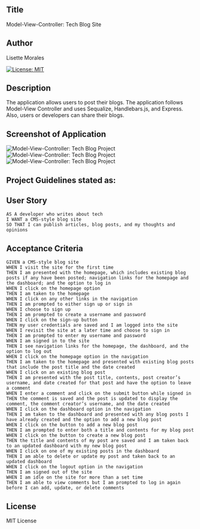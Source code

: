 ## Title
Model-View-Controller: Tech Blog Site


## Author
Lisette Morales 

[![License: MIT](https://img.shields.io/badge/License-MIT-yellow.svg)](https://opensource.org/licenses/MIT)

## Description

The application allows users to post their blogs. The application follows Model-View Controller and uses Sequalize, Handlebars.js, and Express. Also, users or developers can share their blogs.

## Screenshot of Application
![Model-View-Controller: Tech Blog Project](https://user-images.githubusercontent.com/113862182/213027425-cf962dc2-f136-4f9b-9b6f-1d208426eb03.png)
![Model-View-Controller: Tech Blog Project](https://user-images.githubusercontent.com/113862182/213027636-0581bec8-2971-43ff-bc91-814d5f2d9bcd.png)
![Model-View-Controller: Tech Blog Project](https://user-images.githubusercontent.com/113862182/213027705-e0045142-4f86-485d-b9fb-9869f919dacd.png)

## Project Guidelines stated as:

## User Story

```
AS A developer who writes about tech
I WANT a CMS-style blog site
SO THAT I can publish articles, blog posts, and my thoughts and opinions
```

## Acceptance Criteria

```
GIVEN a CMS-style blog site
WHEN I visit the site for the first time
THEN I am presented with the homepage, which includes existing blog posts if any have been posted; navigation links for the homepage and the dashboard; and the option to log in
WHEN I click on the homepage option
THEN I am taken to the homepage
WHEN I click on any other links in the navigation
THEN I am prompted to either sign up or sign in
WHEN I choose to sign up
THEN I am prompted to create a username and password
WHEN I click on the sign-up button
THEN my user credentials are saved and I am logged into the site
WHEN I revisit the site at a later time and choose to sign in
THEN I am prompted to enter my username and password
WHEN I am signed in to the site
THEN I see navigation links for the homepage, the dashboard, and the option to log out
WHEN I click on the homepage option in the navigation
THEN I am taken to the homepage and presented with existing blog posts that include the post title and the date created
WHEN I click on an existing blog post
THEN I am presented with the post title, contents, post creator’s username, and date created for that post and have the option to leave a comment
WHEN I enter a comment and click on the submit button while signed in
THEN the comment is saved and the post is updated to display the comment, the comment creator’s username, and the date created
WHEN I click on the dashboard option in the navigation
THEN I am taken to the dashboard and presented with any blog posts I have already created and the option to add a new blog post
WHEN I click on the button to add a new blog post
THEN I am prompted to enter both a title and contents for my blog post
WHEN I click on the button to create a new blog post
THEN the title and contents of my post are saved and I am taken back to an updated dashboard with my new blog post
WHEN I click on one of my existing posts in the dashboard
THEN I am able to delete or update my post and taken back to an updated dashboard
WHEN I click on the logout option in the navigation
THEN I am signed out of the site
WHEN I am idle on the site for more than a set time
THEN I am able to view comments but I am prompted to log in again before I can add, update, or delete comments
```

## License
MIT License
